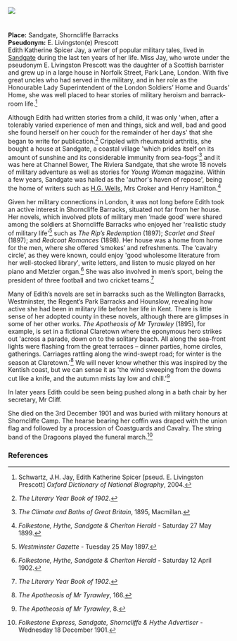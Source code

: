 <a href="https://juncture-digital.org"><img src="https://juncture-digital.org/images/ve-button.png"/></a>
<param author="Michelle Crowther" banner="https://upload.wikimedia.org/wikipedia/commons/6/60/Sandgate_Castle.jpg" layout="vtl" title="Edith Katherine Spicer Jay (6 March 1847- 3 December 1901)" ve-config=""/>

<param aliases="Shorncliffe Barracks" eid="Q26627906" ve-entity=""/>
<param aliases="Shorncliffe Camp" eid="Q7501508" ve-entity=""/>

#

**Place:** Sandgate, Shorncliffe Barracks   
**Pseudonym:**  E. Livingston(e) Prescott   
Edith Katherine Spicer Jay, a writer of popular military tales, lived in [Sandgate](/placesqz/sandgate-overview) during the last ten years of her life.  Miss Jay, who wrote under the pseudonym E. Livingston Prescott was the daughter of a Scottish barrister and grew up in a large house in Norfolk Street, Park Lane, London. With five great uncles who had served in the military, and in her role as the Honourable Lady Superintendent of the London Soldiers’ Home and Guards’ Home, she was well placed to hear stories of military heroism and barrack-room life.[^ref1]  
<param ve-image-v2 manifest="https://iiif.juncture-digital.org/wc:Sandgate%2C_Kent_%28BM_1892%2C0714.10%29.jpg/manifest.json"> 

Although Edith had written stories from a child, it was only 'when, after a tolerably varied experience of men and things, sick and well, bad and good she found herself on her couch for the remainder of her days' that she began to write for publication.[^ref2]  Crippled with rheumatoid arthritis, she bought a house at Sandgate, a coastal village 'which prides itself on its amount of sunshine and its considerable immunity from sea-fogs'[^ref3] and it was here at Channel Bower, The Riviera Sandgate, that she wrote 18 novels of military adventure as well as stories for _Young Woman_ magazine. Within a few years, Sandgate was hailed as the 'author's haven of repose', being the home of writers such as [H.G. Wells](/20c/20c-wellshg-biography), Mrs Croker and Henry Hamilton.[^ref4]
<param attribution="Martin Crowther" label="The Riviera, Sandgate" url="https://stor.artstor.org/stor/f4aec845-49aa-4dc4-8005-34516f95e7ad" ve-image=""/>

Given her military connections in London, it was not long before Edith took an active interest in Shorncliffe Barracks, situated not far from her house. Her novels, which involved plots of military men ‘made good’ were shared among the soldiers at Shorncliffe Barracks who enjoyed her 'realistic study of military life'[^ref5] such as _The Rip’s Redemption_ (1897); _Scarlet and Steel_ (1897); and _Redcoat Romances_ (1898). Her house was a home from home for the men, where she offered ‘smokes’ and refreshments. The ‘cavalry circle’, as they were known, could enjoy 'good wholesome literature from her well-stocked library', write letters, and listen to music played on her piano and Metzler organ.[^ref6]  She was also involved in men’s sport, being the president of three football and two cricket teams.[^ref7] 
<param attribution="Kent Maps Online Postcard Collection" label="1st Royal Scots Regt., Shorncliffe Camp" url="https://stor.artstor.org/stor/071a49ae-7ac8-4b59-94ba-d7fdce39f57c" ve-image=""/>

Many of Edith’s novels are set in barracks such as the Wellington Barracks, Westminster, the Regent’s Park Barracks and Hounslow, revealing how active she had been in military life before her life in Kent.  There is little sense of her adopted county in these novels, although there are glimpses in some of her other works. _The Apotheosis of Mr Tyrawley_ (1895), for example, is set in a fictional Claretown where the eponymous hero strikes out 'across a parade, down on to the solitary beach. All along the sea-front lights were flashing from the great terraces – dinner parties, home circles, gatherings. Carriages rattling along the wind-swept road; for winter is the season at Claretown.'[^ref8] We will never know whether this was inspired by the Kentish coast, but we can sense it as 'the wind sweeping from the downs cut like a knife, and the autumn mists lay low and chill.'[^ref9] 
<param ve-image-v2 manifest="https://iiif.juncture-digital.org/wc:General_view_Sandgate_England.jpg/manifest.json">

In later years Edith could be seen being pushed along in a bath chair by her secretary, Mr Cliff. 
<param ve-image-v2 manifest="https://iiif.juncture-digital.org/wc:The_promenade_Sandgate_England.jpg/manifest.json">

She died on the 3rd December 1901 and was buried with military honours at Shorncliffe Camp. The hearse bearing her coffin was draped with the union flag and followed by a procession of Coastguards and Cavalry. The string band of the Dragoons played the funeral march.[^ref10] 
<param attribution="Kent Maps Online Postcard Collection" label="Shorncliffe Camp" url="https://stor.artstor.org/stor/290a020f-939a-4095-afcb-7b7c33f19237" ve-image=""/>


### References

[^ref1]: Schwartz, J.H. Jay, Edith Katherine Spicer [pseud. E. Livingston Prescott] _Oxford Dictionary of National Biography_, 2004.   
[^ref2]: _The Literary Year Book of 1902_.   
[^ref3]: _The Climate and Baths of Great Britain_, 1895, Macmillan.   
[^ref4]: _Folkestone, Hythe, Sandgate &amp; Cheriton Herald_ - Saturday 27 May 1899. 
[^ref5]: _Westminster Gazette_ - Tuesday 25 May 1897.   
[^ref6]: _Folkestone, Hythe, Sandgate &amp; Cheriton Herald_ - Saturday 12 April 1902.   
[^ref7]: _The Literary Year Book of 1902_.   
[^ref8]: _The Apotheosis of Mr Tyrawley_, 166. 
[^ref9]: _The Apotheosis of Mr Tyrawley_, 8.   
[^ref10]: _Folkestone Express, Sandgate, Shorncliffe &amp; Hythe Advertiser_ - Wednesday 18 December 1901.   

